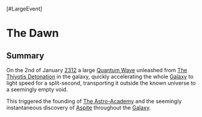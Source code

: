 [#LargeEvent]

# The Dawn

## Summary

On the 2nd of January [2312](../Notable%20Years/2312.md) a large [Quantum Wave](../Physics/Quantum%20Wave.md) unleashed from [The Thiyotis Detonation](Thiyotis%20Detonation.md) in the galaxy, quickly accelerating the whole [Galaxy](../Galaxy/Galaxy.md) to light speed for a split-second, transporting it outside the known universe to a seemingly empty void.

This triggered the founding of [The Astro-Academy](../Locations/The%20Astro-Academy.md) and the seemingly instantaneous discovery of [Aspite](../Materials/Aspite.md) throughout the [Galaxy](../Galaxy/Galaxy.md).